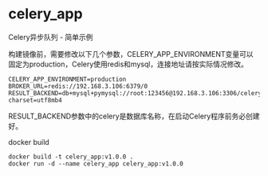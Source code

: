 # celery_app
Celery异步队列 - 简单示例

构建镜像前，需要修改以下几个参数，CELERY_APP_ENVIRONMENT变量可以固定为production，Celery使用redis和mysql，连接地址请按实际情况修改。
```
CELERY_APP_ENVIRONMENT=production
BROKER_URL=redis://192.168.3.106:6379/0
RESULT_BACKEND=db+mysql+pymysql://root:123456@192.168.3.106:3306/celery?charset=utf8mb4
```
RESULT_BACKEND参数中的celery是数据库名称，在启动Celery程序前务必创建好。

docker build
```
docker build -t celery_app:v1.0.0 .
docker run -d --name celery_app celery_app:v1.0.0
```
